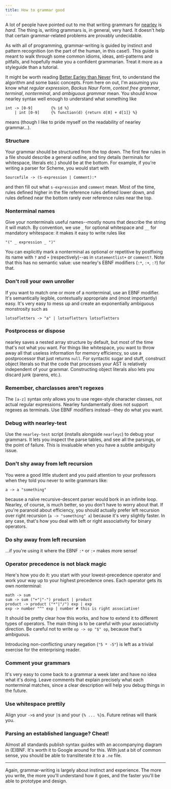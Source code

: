 ```yaml
---
title: How to grammar good
---
```


A lot of people have pointed out to me that writing grammars for
[nearley](http://hardmath123.github.io/nearley/) is *hard*. The thing is,
writing grammars is, in general, very hard. It doesn't help that certain
grammar-related problems are provably undecidable.

As with all of programming, grammar-writing is guided by instinct and pattern
recognition (on the part of the human, in this case!). This guide is meant to
walk through some common idioms, ideas, anti-patterns and pitfalls, and
hopefully make you a confident grammarian. Treat it more as a styleguide than a
tutorial.

It might be worth reading [Better Earley than
Never](http://hardmath123.github.io/earley.html) first, to understand the
algorithm and some basic concepts. From here on out, I'm assuming you know what
*regular expression*, *Backus Naur Form*, *context free grammar*, *terminal*,
*nonterminal*, and *ambiguous grammar* mean. You should know nearley syntax
well enough to understand what something like

```ne
int -> [0-9]        {% id %}
    | int [0-9]     {% function(d) {return d[0] + d[1]} %}
```

means (though I like to pride myself on the readability of nearley grammar...).

### Structure

Your grammar should be structured from the top down. The first few rules in a
file should describe a general outline, and tiny details (terminals for
whitespace, literals etc.) should be at the bottom. For example, if you're
writing a parser for Scheme, you would start with

    Sourcefile -> (S-expression | Comment):*

and then fill out what `s-expression` and `comment` mean. Most of the time,
rules defined higher in the file reference rules defined lower down, and rules
defined near the bottom rarely ever reference rules near the top.

### Nonterminal names

Give your nonterminals useful names--mostly nouns that describe the string it
will match. By convention, we use `_` for optional whitespace and `__` for
mandatory whitespace: it makes it easy to write rules like

    "(" _ expression _ ")"

You can explicitly mark a nonterminal as optional or repetitive by postfixing
its name with `?` and `+` (respectively)--as in `statementlist+` or `comment?`.
Note that this has no semantic value: use nearley's EBNF modifiers (`:*`, `:+`,
`:?`) for that.

### Don't roll your own unroller

If you want to match one or more of a nonterminal, use an EBNF modifier. It's
semantically legible, contextually appropriate and (most importantly) easy.
It's very easy to mess up and create an exponentially ambiguous monstrosity
such as

    lotsofletters -> "a" | lotsofletters lotsofletters

### Postprocess or dispose

nearley saves a nested array structure by default, but most of the time that's
not what you want. For things like whitespace, you want to throw away all that
useless information for memory efficiency, so use a postprocessor that just
returns `null`. For syntactic sugar and stuff, construct object literals so
that the code that processes your AST is relatively independent of your
grammar. Constructing object literals also lets you discard junk (parens,
etc.).

### Remember, charclasses aren't regexes

The `[a-z]` syntax only allows you to use regex-style character classes, not
actual regular expressions. Nearley fundamentally does not support regexes as
terminals. Use EBNF modifiers instead--they do what you want.

### Debug with nearley-test

Use the `nearley-test` script (installs alongside `nearleyc`) to debug your
grammars. It lets you inspect the parse tables, and see all the parsings, or
the point of failure. This is invaluable when you have a subtle ambiguity
issue.

### Don't shy away from left recursion

You were a good little student and you paid attention to your professors when
they told you never to write grammars like:

    a -> a "something"

because a naïve recursive-descent parser would bork in an infinite loop.
Nearley, of course, is much better, so you don't have to worry about that. If
you're paranoid about efficiency, you should actually prefer left recursion
over right recursion (`a -> "something" a`) because it's very slightly faster.
In any case, that's how you deal with left or right associativity for binary
operators.

### Do shy away from left recursion

...if you're using it where the EBNF `:*` or `:+` makes more sense!

### Operator precedence is not black magic

Here's how you do it: you start with your lowest-precedence operator and work
your way up to your highest precedence ones. Each operator gets its own
nonterminal:

    math -> sum
    sum -> sum ("+"|"-") product | product
    product -> product ("*"|"/") exp | exp
    exp -> number "^" exp | number # this is right associative!

It should be pretty clear how this works, and how to extend it to different
types of operators. The main thing is to be careful with your associativity
direction. Be careful not to write `op -> op "$" op`, because that's ambiguous.

Introducing non-conflicting unary negation (`"5 * -5"`) is left as a trivial
exercise for the enterprising reader.

### Comment your grammars

It's very easy to come back to a grammar a week later and have no idea what
it's doing. Leave comments that explain precisely what each nonterminal
matches, since a clear description will help you debug things in the future.

### Use whitespace prettily

Align your `->`s and your `|`s and your `{% ... %}`s. Future retinas will thank
you.

### Parsing an established language? Cheat!

Almost all standards publish syntax guides with an accompanying diagram in
(E)BNF. It's worth it to Google around for this. With just a bit of common
sense, you should be able to transliterate it to a `.ne` file.

---

Again, grammar-writing is largely about instinct and experience. The more you
write, the more you'll understand how it goes, and the faster you'll be able to
prototype and design.

